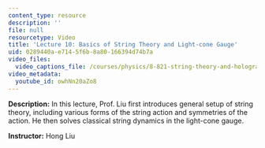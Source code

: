 ```yaml
---
content_type: resource
description: ''
file: null
resourcetype: Video
title: 'Lecture 10: Basics of String Theory and Light-cone Gauge'
uid: 0289440a-e714-5f6b-8a80-166394d74b7a
video_files:
  video_captions_file: /courses/physics/8-821-string-theory-and-holographic-duality-fall-2014/video-lectures/basics-of-string-theory-and-light-cone-gauge/owhNn20aZo8.vtt
video_metadata:
  youtube_id: owhNn20aZo8
---
```


**Description:** In this lecture, Prof. Liu first introduces general setup of string theory, including various forms of the string action and symmetries of the action. He then solves classical string dynamics in the light-cone gauge.

**Instructor:** Hong Liu